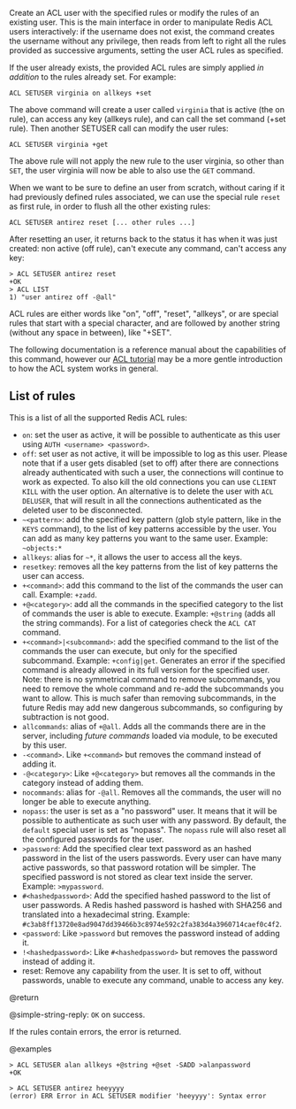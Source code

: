 Create an ACL user with the specified rules or modify the rules of an
existing user. This is the main interface in order to manipulate Redis ACL
users interactively: if the username does not exist, the command creates
the username without any privilege, then reads from left to right all the
rules provided as successive arguments, setting the user ACL rules as specified.

If the user already exists, the provided ACL rules are simply applied
*in addition* to the rules already set. For example:

    ACL SETUSER virginia on allkeys +set

The above command will create a user called `virginia` that is active
(the on rule), can access any key (allkeys rule), and can call the
set command (+set rule). Then another SETUSER call can modify the user rules:

    ACL SETUSER virginia +get

The above rule will not apply the new rule to the user virginia, so other than `SET`, the user virginia will now be able to also use the `GET` command.

When we want to be sure to define an user from scratch, without caring if
it had previously defined rules associated, we can use the special rule
`reset` as first rule, in order to flush all the other existing rules:

    ACL SETUSER antirez reset [... other rules ...]

After resetting an user, it returns back to the status it has when it
was just created: non active (off rule), can't execute any command, can't
access any key:

    > ACL SETUSER antirez reset
    +OK
    > ACL LIST
    1) "user antirez off -@all"

ACL rules are either words like "on", "off", "reset", "allkeys", or are
special rules that start with a special character, and are followed by
another string (without any space in between), like "+SET".

The following documentation is a reference manual about the capabilities of this command, however our [ACL tutorial](/topics/acl) may be a more gentle introduction to how the ACL system works in general.

## List of rules

This is a list of all the supported Redis ACL rules:

* `on`: set the user as active, it will be possible to authenticate as this user using `AUTH <username> <password>`.
* `off`: set user as not active, it will be impossible to log as this user. Please note that if a user gets disabled (set to off) after there are connections already authenticated with such a user, the connections will continue to work as expected. To also kill the old connections you can use `CLIENT KILL` with the user option. An alternative is to delete the user with `ACL DELUSER`, that will result in all the connections authenticated as the deleted user to be disconnected.
* `~<pattern>`: add the specified key pattern (glob style pattern, like in the `KEYS` command), to the list of key patterns accessible by the user. You can add as many key patterns you want to the same user. Example: `~objects:*`
* `allkeys`: alias for `~*`, it allows the user to access all the keys.
* `resetkey`: removes all the key patterns from the list of key patterns the user can access.
* `+<command>`: add this command to the list of the commands the user can call. Example: `+zadd`.
* `+@<category>`: add all the commands in the specified category to the list of commands the user is able to execute. Example: `+@string` (adds all the string commands). For a list of categories check the `ACL CAT` command.
* `+<command>|<subcommand>`: add the specified command to the list of the commands the user can execute, but only for the specified subcommand. Example: `+config|get`. Generates an error if the specified command is already allowed in its full version for the specified user. Note: there is no symmetrical command to remove subcommands, you need to remove the whole command and re-add the subcommands you want to allow. This is much safer than removing subcommands, in the future Redis may add new dangerous subcommands, so configuring by subtraction is not good.
* `allcommands`: alias of `+@all`. Adds all the commands there are in the server, including *future commands* loaded via module, to be executed by this user.
* `-<command>`. Like `+<command>` but removes the command instead of adding it.
* `-@<category>`: Like `+@<category>` but removes all the commands in the category instead of adding them.
* `nocommands`: alias for `-@all`. Removes all the commands, the user will no longer be able to execute anything.
* `nopass`: the user is set as a "no password" user. It means that it will be possible to authenticate as such user with any password. By default, the `default` special user is set as "nopass". The `nopass` rule will also reset all the configured passwords for the user.
* `>password`: Add the specified clear text password as an hashed password in the list of the users passwords. Every user can have many active passwords, so that password rotation will be simpler. The specified password is not stored as clear text inside the server. Example: `>mypassword`.
* `#<hashedpassword>`: Add the specified hashed password to the list of user passwords. A Redis hashed password is hashed with SHA256 and translated into a hexadecimal string. Example: `#c3ab8ff13720e8ad9047dd39466b3c8974e592c2fa383d4a3960714caef0c4f2`.
* `<password`: Like `>password` but removes the password instead of adding it.
* `!<hashedpassword>`: Like `#<hashedpassword>` but removes the password instead of adding it.
* reset: Remove any capability from the user. It is set to off, without passwords, unable to execute any command, unable to access any key.

@return

@simple-string-reply: `OK` on success.

If the rules contain errors, the error is returned.

@examples

```
> ACL SETUSER alan allkeys +@string +@set -SADD >alanpassword
+OK

> ACL SETUSER antirez heeyyyy
(error) ERR Error in ACL SETUSER modifier 'heeyyyy': Syntax error
```
